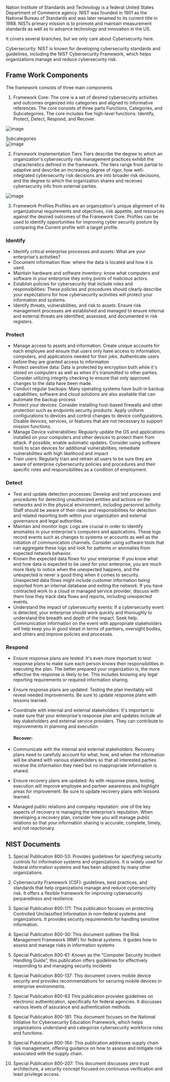 Nation Institute of Standards and Technology is a federal United States Department of Commerce agency. NIST was founded in 1901 as the National Bureau of Standards and was later renamed to its current title in 1988. NISTs primary mission is to promote and maintain measurement standards as well as to advance technology and innovation in the US. 


It covers several branches, but we only care about Cybersecurity here. 

Cybersecurity: NIST is known for developing cybersecurity standards and guidelines, including the NIST Cybersecurity Framework, which helps organizations manage and reduce cybersecurity risk. 


## Frame Work Components
The framework consists of three main components

1. Framework Core:
The core is a set of desired cybersecurity activities and outcomes organized into categories and aligned to informative references. The core consists of three parts Functions, Categories, and Subcategories. The core includes five high-level functions: Identify, Protect, Detect, Respond, and Recover. 

![image](https://github.com/Shawn-Nichol/FrameWorks/assets/30714313/ed777acd-f502-4b89-b9b4-272c5461f124)

Subcategories </br>
![image](https://github.com/Shawn-Nichol/FrameWorks/assets/30714313/7ab6f901-f7f7-4ed5-816f-5c772fafe7ec)


2. Framework Implementation Tiers
Tiers describe the degree to which an organization's cybersecurity risk management practices exhibit the characteristics defined in the framework. The tiers range from partial to adaptive and describe an increasing degree of rigor, how well-integrated cybersecurity risk decisions are into broader risk decisions, and the degree to which the organization shares and receives cybersecurity info from external parties. </br>

![image](https://github.com/Shawn-Nichol/FrameWorks/assets/30714313/8a02f996-3983-4081-b2a5-89be15c6f610)


3. Framework Profiles
Profiles are an organization's unique alignment of its organizational requirements and objectives, risk appetite, and resources against the desired outcomes of the Framework Core. Profiles can be used to identify opportunities for improving cyber security posture by comparing the Current profile with a target profile.  



### Identify
- Identify critical enterprise processes and assets: What are your enterprise's activities? 
- Document information flow: where the data is located and how it is used. 
- Maintain hardware and software inventory: know what computers and software in your enterprise they entry points of malicious actors.
- Establish policies for cybersecurity that include roles and responsibilities: These policies and procedures should clearly describe your expectations for how cybersecurity activities will protect your information and systems. 
- Identify threats, vulnerabilities, and risk to assets: Ensure risk management processes are established and managed to ensure internal and external threats are identified, assessed, and documented in risk registers. 

### Protect
- Manage access to assets and information: Create unique accounts for each employee and ensure that users only have access to information, computers, and applications needed for their jobs. Authenticate users before they are granted access to information
- Protect sensitive data: Data is protected by encryption both while it's stored on computers as well as when it's transmitted to other parties. Consider utilizing integrity checking to ensure that only approved changes to the data have been made.
- Conduct regular backups: Many operating systems have built-in backup capabilities; software and cloud solutions are also available that can automate the backup process
- Protect your devices: Consider installing host-based firewalls and other protection such as endpoints security products. Apply uniform configurations to devices and control changes to device configurations. Disable devices, services, or features that are not necessary to support mission functions.
- Manage Device vulnerabilities: Regularly update the OS and applications installed on your computers and other devices to protect them from attack. If possible, enable automatic updates. Consider using software tools to scan devices for additional vulnerabilities; remediate vulnerabilities with high likelihood and impact
- Train users: Regularly train and retrain all users to be sure they are aware of enterprise cybersecurity policies and procedures and their specific roles and responsibilities as a condition of employment.

### Detect
- Test and update detection processes: Develop and test processes and procedures for detecting unauthorized entities and actions on the networks and in the physical environment, including personnel activity. Staff should be aware of their roles and responsibilities for detection and related reporting both within your organization and external governance and legal authorities.
- Maintain and monitor logs: Logs are crucial in order to identify anomalies in your enterprise's computers and applications. These logs record events such as changes to systems or accounts as well as the initiation of communication channels. Consider using software tools that can aggregate these logs and look for patterns or anomalies from expected network behavior.
- Known the expected data flows for your enterprise: If you know what and how data is expected to be used for your enterprise, you are much more likely to notice when the unexpected happens, and the unexpected is never a good thing when it comes to security. Unexpected data flows might include customer information being exported from an internal database and exiting the network. If you have contracted work to a cloud or managed service provider, discuss with them how they track data flows and reports, including unexpected events.
- Understand the impact of cybersecurity events: If a cybersecurity event is detected, your enterprise should work quickly and thoroughly to understand the breadth and depth of the impact. Seek help. Communication information on the event with appropriate stakeholders will help keep you in good stead in terms of partners, oversight bodies, and others and improve policies and processes. 


### Respond
- Ensure response plans are tested: It's even more important to test response plans to make sure each person knows their responsibilities in executing the plan. The better prepared your organization is, the more effective the response is likely to be. This includes knowing any legal reporting requirements or required information sharing.
- Ensure response plans are updated: Testing the plan inevitably will reveal needed improvements. Be sure to update response plans with lessons learned.
- Coordinate with internal and external stakeholders: It's important to make sure that your enterprise's response plan and updates include all key stakeholders and external service providers. They can contribute to improvements in planning and execution.


  #### Recover:
- Communicate with the internal and external stakeholders: Recovery plans need to carefully account for what, how, and when the information will be shared with various stakeholders so that all interested parties receive the information they need but no inappropriate information is shared.
- Ensure  recovery plans are updated: As with response plans, testing execution will improve employee and partner awareness and highlight areas for improvement. Be sure to update recovery plans with lessons learned.
- Managed public relations and company reputation: one of the key aspects of recovery is managing the enterprise's reputation. When developing a recovery plan, consider how you will manage public relations so that your information sharing is accurate, complete, timely, and not reactionary.  


## NIST Documents
1. Special Publication 800-53: Provides guidelines for specifying security controls for information systems and organizations. It is widely used for federal information systems and has been adopted by many other organizations.

2. Cybersecurity Framework (CSF): guidelines, best practices, and standards that help organizations manage and reduce cybersecurity risk. It offers a flexible framework for improving cybersecurity perparedness and resilience.

3. Special Publication 800-171: This publication focuses on protecting Controlled Unclassified Information in non-federal systems and organizations. It provides security requirements for handling sensitive information.

4. Special Publication 800-30: This document outlines the Risk Management Framework (RMF) for federal systems. It guides how to assess and manage risks in information systems

5. Special Publication 800-61: Known as the "Computer Security Incident Handling Guide", this publication offers guidelines for effectively responding to and managing security incidents

6. Special Publication 800-137: This document covers mobile device security and provides recommendations for securing mobile devices in enterprise environments.

7. Special Publication 800-63 This publication provides guidelines on electronic authentication, specifically for federal agencies. It discusses various levels of assurance and authentication methods.

8. Special Publication 800-181: This document focuses on the National Initiative for Cybersecurity Education Framework, which helps organizations understand and categorize cybersecurity workforce roles and functions.

9. Special Publication 800-184: This publication addresses supply chain risk management, offering guidance on how to assess and mitigate risk associated with the supply chain.

10. Special Publication 800-207: This document discusses zero trust architecture, a security concept focused on continuous verification and least privilege access. 


